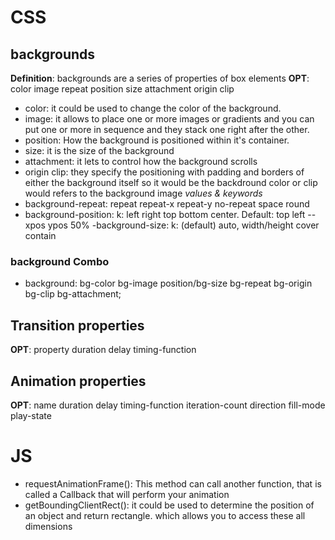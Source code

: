 # CSS
## backgrounds 
**Definition**: backgrounds are a series of properties of box elements
**OPT**: color image repeat position size attachment origin clip
- color: it could be used to change the color of the background.
- image: it allows to place one or more images or gradients and you can put one or more in sequence and they stack one right after the other.
- position: How the background is positioned within it's container.
- size: it is the size of the background
- attachment: it lets to control how the background scrolls
- origin clip: they specify the positioning with padding and borders of either the background itself so it would be the backdround color or clip would refers to the background image
*values & keywords*
- background-repeat: repeat repeat-x repeat-y no-repeat space round
- background-position: k: left right top bottom center. Default: top left
-- xpos ypos 50%
-background-size: k: (default) auto, width/height cover contain
### background Combo
- background: bg-color bg-image position/bg-size bg-repeat bg-origin bg-clip bg-attachment;

## Transition properties
**OPT**: property duration delay timing-function

## Animation properties
**OPT**: name duration delay timing-function iteration-count direction fill-mode play-state

# JS
- requestAnimationFrame(): This method can call another function, that is called a Callback that will perform your animation
- getBoundingClientRect(): it could be used to determine the position of an object and return rectangle. which allows you to access these all dimensions